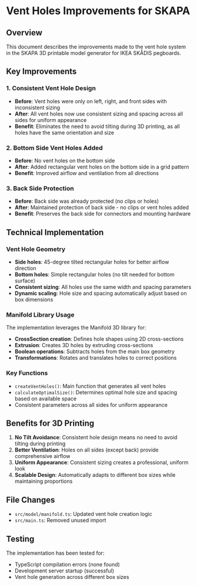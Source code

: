 # Vent Holes Improvements for SKAPA

## Overview
This document describes the improvements made to the vent hole system in the SKAPA 3D printable model generator for IKEA SKÅDIS pegboards.

## Key Improvements

### 1. **Consistent Vent Hole Design**
- **Before**: Vent holes were only on left, right, and front sides with inconsistent sizing
- **After**: All vent holes now use consistent sizing and spacing across all sides for uniform appearance
- **Benefit**: Eliminates the need to avoid tilting during 3D printing, as all holes have the same orientation and size

### 2. **Bottom Side Vent Holes Added**
- **Before**: No vent holes on the bottom side
- **After**: Added rectangular vent holes on the bottom side in a grid pattern
- **Benefit**: Improved airflow and ventilation from all directions

### 3. **Back Side Protection**
- **Before**: Back side was already protected (no clips or holes)
- **After**: Maintained protection of back side - no clips or vent holes added
- **Benefit**: Preserves the back side for connectors and mounting hardware

## Technical Implementation

### Vent Hole Geometry
- **Side holes**: 45-degree tilted rectangular holes for better airflow direction
- **Bottom holes**: Simple rectangular holes (no tilt needed for bottom surface)
- **Consistent sizing**: All holes use the same width and spacing parameters
- **Dynamic scaling**: Hole size and spacing automatically adjust based on box dimensions

### Manifold Library Usage
The implementation leverages the Manifold 3D library for:
- **CrossSection creation**: Defines hole shapes using 2D cross-sections
- **Extrusion**: Creates 3D holes by extruding cross-sections
- **Boolean operations**: Subtracts holes from the main box geometry
- **Transformations**: Rotates and translates holes to correct positions

### Key Functions
- `createVentHoles()`: Main function that generates all vent holes
- `calculateOptimalSize()`: Determines optimal hole size and spacing based on available space
- Consistent parameters across all sides for uniform appearance

## Benefits for 3D Printing

1. **No Tilt Avoidance**: Consistent hole design means no need to avoid tilting during printing
2. **Better Ventilation**: Holes on all sides (except back) provide comprehensive airflow
3. **Uniform Appearance**: Consistent sizing creates a professional, uniform look
4. **Scalable Design**: Automatically adapts to different box sizes while maintaining proportions

## File Changes
- `src/model/manifold.ts`: Updated vent hole creation logic
- `src/main.ts`: Removed unused import

## Testing
The implementation has been tested for:
- TypeScript compilation errors (none found)
- Development server startup (successful)
- Vent hole generation across different box sizes